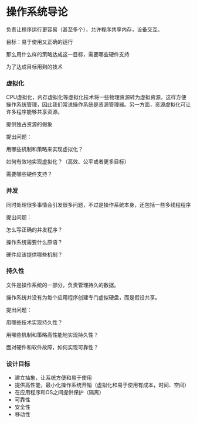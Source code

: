 # 操作系统导论

负责让程序运行更容易（甚至多个），允许程序共享内存，设备交互。

目标：易于使用又正确的运行

那么用什么样的策略达成这一目标，需要哪些硬件支持

为了达成目标用到的技术

### 虚拟化

CPU虚拟化，内存虚拟化等虚拟化技术将一些物理资源转为虚拟资源，这样方便操作系统管理，因此我们常说操作系统是资源管理器。另一方面，资源虚拟化可让许多程序能够共享资源。

提供独占资源的假象



提出问题：

用哪些机制和策略来实现虚拟化？

如何有效地实现虚拟化？（高效、公平或者更多目标）

需要哪些硬件支持？

### 并发

同时处理很多事情会引发很多问题，不过是操作系统本身，还包括一些多线程程序



提出问题：

怎么写正确的并发程序？

操作系统需要什么原语？

硬件应该提供哪些机制？



### 持久性

文件是操作系统的一部分，负责管理持久的数据。

操作系统并没有为每个应用程序创建专门虚拟硬盘，而是假设共享。



提出问题：

用哪些技术实现持久性？

用哪些机制和策略高性能地实现持久性？

面对硬件和软件故障，如何实现可靠性？



### 设计目标

* 建立抽象，让系统方便和易于使用
* 提供高性能，最小化操作系统开销（虚拟化和易于使用有成本，时间、空间）
* 在应用程序和OS之间提供保护（隔离）
* 可靠性
* 安全性
* 移动性
